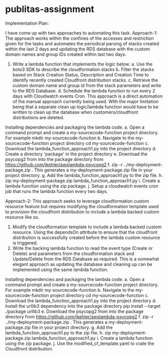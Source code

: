 # publitas-assignment

Implementation Plan:

I have come up with two approaches to automating this task. 
Approach-1: 
The approach works within the confines of the accesses and restriction given for the tasks and automates the periodical parsing of stacks created within the last 2 days and updating the RDS database with the custom domain names and group IDs created within last two days.
1.	Write a lambda function that implements the logic below:
a.	Use the boto3 SDK to describe the cloudformation stacks
b.	Filter the stacks based on Stack Creation Status, Description and Creation Time to identify recently created Cloudfront distribution stacks.
c.	Retrieve the custom domain name and group id from the stack parameters and write to the RDS Database.
d.	Schedule the lambda function to run every 2 days with Cloudwatch events Cron.
   This approach is a direct automation of the manual approach currently being used. With the major limitation being that a separate clean up logic/lambda function would have to be written to clean up the database when customers/cloudfront distributions are deleted.
   
Installing dependencies and packaging the lambda code.
a. Open a command prompt and create a my-sourcecode-function project directory. For example
   mkdir my-sourcecode-function
b. Navigate to the my-sourcecode-function project directory
   cd my-sourcecode-function
c. Download the lambda_function_approach1.py into the project directory
d. Create a directory 'package' in the project directory 
e. Download the psycopg2 from  into the package directory from https://github.com/jkehler/awslambda-psycopg2 
f. zip -r ../my-deployment-package.zip . This generates a my-deployment-package.zip file in your project directory.
g. Add the lambda_function_approach1.py to the zip file.
h. zip my-deployment-package.zip lambda_function_approach1.py
i. Create a lambda function using the zip package.
j. Setup a cloudwatch events cron job that runs the lambda function every two days.

Approach-2:
This approach seeks to leverage cloudformation custom resource feature but requires modifying the cloudformation template used to provision the cloudfront distribution to include a lambda backed custom resource like so.
1.	Modify the cloudformation template to include a lambda backed custom resource. Using the dependsOn attribute to ensure that the cloudfront distribution is successfully created before the lambda custom resource is triggered.
2.	Write the backing lambda function to read the event type (Create or Delete) and parameters from the cloudformation stack and Update/Delete from the RDS Database as required.
This is a somewhat elegant approach as updating the database and cleaning up can be implemented using the same lambda function.

Installing dependencies and packaging the lambda code.
a. Open a command prompt and create a my-sourcecode-function project directory. For example
   mkdir my-sourcecode-function
b. Navigate to the my-sourcecode-function project directory
   cd my-sourcecode-function
c. Download the lambda_function_approach1.py into the project directory
d. Install the urllib3 dependency into the package directory 
   pip install --target ./package urllib3
e. Download the psycopg2 from  into the package directory from https://github.com/jkehler/awslambda-psycopg2 
f. zip -r ../my-deployment-package.zip . This generates a my-deployment-package.zip file in your project directory.
g. Add the lambda_function_approach1.py to the zip file.
h. zip my-deployment-package.zip lambda_function_approach1.py
i. Create a lambda function using the zip package.
j. Use the modified_cf_template.yaml to crate the Cloudfront distribution.
